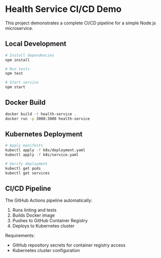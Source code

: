 # Health Service CI/CD Demo

This project demonstrates a complete CI/CD pipeline for a simple Node.js microservice.

## Local Development

```bash
# Install dependencies
npm install

# Run tests
npm test

# Start service
npm start
```

## Docker Build

```bash
docker build -t health-service .
docker run -p 3000:3000 health-service
```

## Kubernetes Deployment

```bash
# Apply manifests
kubectl apply -f k8s/deployment.yaml
kubectl apply -f k8s/service.yaml

# Verify deployment
kubectl get pods
kubectl get services
```

## CI/CD Pipeline

The GitHub Actions pipeline automatically:
1. Runs linting and tests
2. Builds Docker image
3. Pushes to GitHub Container Registry
4. Deploys to Kubernetes cluster

Requirements:
- GitHub repository secrets for container registry access
- Kubernetes cluster configuration
